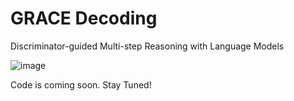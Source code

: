 # GRACE Decoding
Discriminator-guided Multi-step Reasoning with Language Models 

![image](https://github.com/mukhal/grace-decoding/assets/5109053/cdb93474-1613-47d8-9bf4-be2ae3086979)


Code is coming soon. Stay Tuned! 
